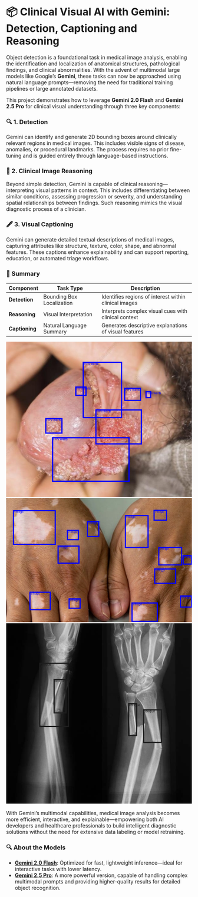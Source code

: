 # 📦 Clinical Visual AI with Gemini: Detection, Captioning and Reasoning


Object detection is a foundational task in medical image analysis, enabling the identification and localization of anatomical structures, pathological findings, and clinical abnormalities. With the advent of multimodal large models like Google’s **Gemini**, these tasks can now be approached using natural language prompts—removing the need for traditional training pipelines or large annotated datasets.

This project demonstrates how to leverage **Gemini 2.0 Flash** and **Gemini 2.5 Pro** for clinical visual understanding through three key components:



### 🔍 1. Detection

Gemini can identify and generate 2D bounding boxes around clinically relevant regions in medical images. This includes visible signs of disease, anomalies, or procedural landmarks. The process requires no prior fine-tuning and is guided entirely through language-based instructions.


### 🧠 2. Clinical Image Reasoning

Beyond simple detection, Gemini is capable of clinical reasoning—interpreting visual patterns in context. This includes differentiating between similar conditions, assessing progression or severity, and understanding spatial relationships between findings. Such reasoning mimics the visual diagnostic process of a clinician.



### 🖋️ 3. Visual Captioning

Gemini can generate detailed textual descriptions of medical images, capturing attributes like structure, texture, color, shape, and abnormal features. These captions enhance explainability and can support reporting, education, or automated triage workflows.


### 🧩 Summary

| Component            | Task Type               | Description                                                  |
|----------------------|--------------------------|--------------------------------------------------------------|
| **Detection**        | Bounding Box Localization| Identifies regions of interest within clinical images        |
| **Reasoning**        | Visual Interpretation     | Interprets complex visual cues with clinical context         |
| **Captioning**       | Natural Language Summary  | Generates descriptive explanations of visual features        |

<img src="https://github.com/janithaDassanayake/dummyimages/blob/main/download%20(26).png" alt="Gemini 2.5 Pro Experimental Benchmarks" />
<br>
<img src="https://github.com/janithaDassanayake/dummyimages/blob/main/download%20(25).png" alt="Gemini 2.5 Pro Experimental Benchmarks1" />
<br>
<img src="https://github.com/janithaDassanayake/dummyimages/blob/main/download%20(28).png" alt="Gemini 2.5 Pro Experimental Benchmarks1" />


With Gemini’s multimodal capabilities, medical image analysis becomes more efficient, interactive, and explainable—empowering both AI developers and healthcare professionals to build intelligent diagnostic solutions without the need for extensive data labeling or model retraining.


### 🔍 About the Models

- **[Gemini 2.0 Flash](https://ai.google.dev/gemini-api/docs/models/gemini#gemini-2.0-flash)**: Optimized for fast, lightweight inference—ideal for interactive tasks with lower latency.
- **[Gemini 2.5 Pro](https://ai.google.dev/gemini-api/docs/models#gemini-2.5-pro-exp-03-25)**: A more powerful version, capable of handling complex multimodal prompts and providing higher-quality results for detailed object recognition.
